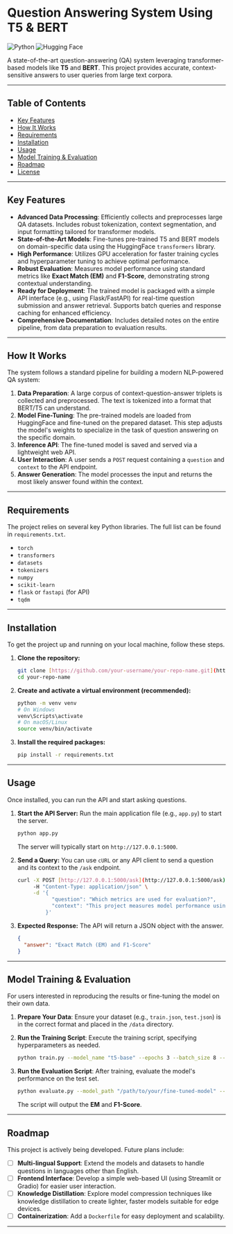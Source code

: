 # Question Answering System Using T5 & BERT

![Python](https://img.shields.io/badge/Python-3.9%2B-blue.svg)
![Hugging Face](https://img.shields.io/badge/%F0%9F%A4%97%20Hugging%20Face-Transformers-yellow)

A state-of-the-art question-answering (QA) system leveraging transformer-based models like **T5** and **BERT**. This project provides accurate, context-sensitive answers to user queries from large text corpora.

---

## Table of Contents

* [Key Features](#key-features)
* [How It Works](#how-it-works)
* [Requirements](#requirements)
* [Installation](#installation)
* [Usage](#usage)
* [Model Training & Evaluation](#model-training--evaluation)
* [Roadmap](#roadmap)
* [License](#license)

---

## Key Features

* **Advanced Data Processing**: Efficiently collects and preprocesses large QA datasets. Includes robust tokenization, context segmentation, and input formatting tailored for transformer models.
* **State-of-the-Art Models**: Fine-tunes pre-trained T5 and BERT models on domain-specific data using the HuggingFace `transformers` library.
* **High Performance**: Utilizes GPU acceleration for faster training cycles and hyperparameter tuning to achieve optimal performance.
* **Robust Evaluation**: Measures model performance using standard metrics like **Exact Match (EM)** and **F1-Score**, demonstrating strong contextual understanding.
* **Ready for Deployment**: The trained model is packaged with a simple API interface (e.g., using Flask/FastAPI) for real-time question submission and answer retrieval. Supports batch queries and response caching for enhanced efficiency.
* **Comprehensive Documentation**: Includes detailed notes on the entire pipeline, from data preparation to evaluation results.

---

## How It Works

The system follows a standard pipeline for building a modern NLP-powered QA system:

1.  **Data Preparation**: A large corpus of context-question-answer triplets is collected and preprocessed. The text is tokenized into a format that BERT/T5 can understand.
2.  **Model Fine-Tuning**: The pre-trained models are loaded from HuggingFace and fine-tuned on the prepared dataset. This step adjusts the model's weights to specialize in the task of question answering on the specific domain.
3.  **Inference API**: The fine-tuned model is saved and served via a lightweight web API.
4.  **User Interaction**: A user sends a `POST` request containing a `question` and `context` to the API endpoint.
5.  **Answer Generation**: The model processes the input and returns the most likely answer found within the context.



---

## Requirements

The project relies on several key Python libraries. The full list can be found in `requirements.txt`.

* `torch`
* `transformers`
* `datasets`
* `tokenizers`
* `numpy`
* `scikit-learn`
* `flask` or `fastapi` (for API)
* `tqdm`

---

## Installation

To get the project up and running on your local machine, follow these steps.

1.  **Clone the repository:**
    ```bash
    git clone [https://github.com/your-username/your-repo-name.git](https://github.com/your-username/your-repo-name.git)
    cd your-repo-name
    ```

2.  **Create and activate a virtual environment (recommended):**
    ```bash
    python -m venv venv
    # On Windows
    venv\Scripts\activate
    # On macOS/Linux
    source venv/bin/activate
    ```

3.  **Install the required packages:**
    ```bash
    pip install -r requirements.txt
    ```

---

## Usage

Once installed, you can run the API and start asking questions.

1.  **Start the API Server:**
    Run the main application file (e.g., `app.py`) to start the server.
    ```bash
    python app.py
    ```
    The server will typically start on `http://127.0.0.1:5000`.

2.  **Send a Query:**
    You can use `cURL` or any API client to send a question and its context to the `/ask` endpoint.

    ```bash
    curl -X POST [http://127.0.0.1:5000/ask](http://127.0.0.1:5000/ask) \
         -H "Content-Type: application/json" \
         -d '{
               "question": "Which metrics are used for evaluation?",
               "context": "This project measures model performance using standard metrics like Exact Match (EM) and F1-Score, demonstrating strong contextual understanding."
             }'
    ```

3.  **Expected Response:**
    The API will return a JSON object with the answer.
    ```json
    {
      "answer": "Exact Match (EM) and F1-Score"
    }
    ```

---

## Model Training & Evaluation

For users interested in reproducing the results or fine-tuning the model on their own data.

1.  **Prepare Your Data**:
    Ensure your dataset (e.g., `train.json`, `test.json`) is in the correct format and placed in the `/data` directory.

2.  **Run the Training Script**:
    Execute the training script, specifying hyperparameters as needed.
    ```bash
    python train.py --model_name "t5-base" --epochs 3 --batch_size 8 --learning_rate 3e-5
    ```

3.  **Run the Evaluation Script**:
    After training, evaluate the model's performance on the test set.
    ```bash
    python evaluate.py --model_path "/path/to/your/fine-tuned-model" --test_file "data/test.json"
    ```
    The script will output the **EM** and **F1-Score**.

---

## Roadmap

This project is actively being developed. Future plans include:

-   [ ] **Multi-lingual Support**: Extend the models and datasets to handle questions in languages other than English.
-   [ ] **Frontend Interface**: Develop a simple web-based UI (using Streamlit or Gradio) for easier user interaction.
-   [ ] **Knowledge Distillation**: Explore model compression techniques like knowledge distillation to create lighter, faster models suitable for edge devices.
-   [ ] **Containerization**: Add a `Dockerfile` for easy deployment and scalability.

---
